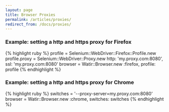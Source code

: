 ```yaml
---
layout: page
title: Browser Proxies
permalink: /articles/proxies/
redirect_from: /docs/proxies/
---
```


### Example: setting a http and https proxy for Firefox

{% highlight ruby %}
profile = Selenium::WebDriver::Firefox::Profile.new
profile.proxy = Selenium::WebDriver::Proxy.new http: 'my.proxy.com:8080', ssl: 'my.proxy.com:8080'
browser = Watir::Browser.new :firefox, profile: profile
{% endhighlight %}

### Example: setting a http and https proxy for Chrome

{% highlight ruby %}
switches = '--proxy-server=my.proxy.com:8080'
browser = Watir::Browser.new :chrome, switches: switches
{% endhighlight %}
